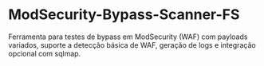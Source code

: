 # ModSecurity-Bypass-Scanner-FS
Ferramenta para testes de bypass em ModSecurity (WAF) com payloads variados, suporte a detecção básica de WAF, geração de logs e integração opcional com sqlmap.
